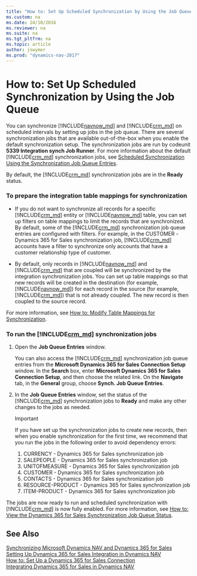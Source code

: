 ```yaml
---
title: "How to: Set Up Scheduled Synchronization by Using the Job Queue"
ms.custom: na
ms.date: 24/10/2016
ms.reviewer: na
ms.suite: na
ms.tgt_pltfrm: na
ms.topic: article
author: jswymer
ms.prod: "dynamics-nav-2017"
---
```

# How to: Set Up Scheduled Synchronization by Using the Job Queue

You can synchronize [!INCLUDE[navnow_md](includes/navnow_md.md)] and [!INCLUDE[crm_md](includes/crm_md.md)] on scheduled intervals by setting up jobs in the job queue. There are several synchronization jobs that are available out\-of\-the\-box when you enable the default synchronization setup. The synchronization jobs are run by codeunit **5339 Integration synch Job Runner**. For more information about the default [!INCLUDE[crm_md](includes/crm_md.md)] synchronization jobs, see [Scheduled Synchronization Using the Synchronization Job Queue Entries](Scheduled-Synchronization-Using-the-Synchronization-Job-Queue-Entries.md).  

 By default, the [!INCLUDE[crm_md](includes/crm_md.md)] synchronization jobs are in the **Ready** status.  

### To prepare the integration table mappings for synchronization  

-   If you do not want to synchronize all records for a specific [!INCLUDE[crm_md](includes/crm_md.md)] entity or [!INCLUDE[navnow_md](includes/navnow_md.md)] table, you can set up filters on table mappings to limit the records that are synchronized. By default, some of the [!INCLUDE[crm_md](includes/crm_md.md)] synchronization job queue entries are configured with filters. For example, in the CUSTOMER \-Dynamics 365 for Sales synchronization job, [!INCLUDE[crm_md](includes/crm_md.md)] accounts have a filter to synchronize only accounts that have a customer relationship type of customer.  

-   By default, only records in [!INCLUDE[navnow_md](includes/navnow_md.md)] and [!INCLUDE[crm_md](includes/crm_md.md)] that are coupled will be synchronized by the integration synchronization jobs. You can set up table mappings so that new records will be created in the destination \(for example, [!INCLUDE[navnow_md](includes/navnow_md.md)]\) for each record in the source \(for example, [!INCLUDE[crm_md](includes/crm_md.md)]\) that is not already coupled. The new record is then coupled to the source record.  

For more information, see [How to: Modify Table Mappings for Synchronization](How-to-Modify-Table-Mappings-for-Synchronization.md).  

### To run the [!INCLUDE[crm_md](includes/crm_md.md)] synchronization jobs  

1.  Open the **Job Queue Entries** window.  

     You can also access the [!INCLUDE[crm_md](includes/crm_md.md)] synchronization job queue entries from the **Microsoft Dynamics 365 for Sales  Connection Setup** window. In the **Search** box, enter **Microsoft Dynamics 365 for Sales  Connection Setup**, and then choose the related link. On the **Navigate** tab, in the **General** group, choose **Synch. Job Queue Entries**.  

2.  In the **Job Queue Entries** window, set the status of the [!INCLUDE[crm_md](includes/crm_md.md)] synchronization jobs to **Ready** and make any other changes to the jobs as needed.  

    > [!IMPORTANT]  
    >  If you have set up the synchronization jobs to create new records, then when you enable synchronization for the first time, we recommend that you run the jobs in the following order to avoid dependency errors:  
    >   
    > 1.  CURRENCY \- Dynamics 365 for Sales synchronization job  
    > 2.  SALEPEOPLE \- Dynamics 365 for Sales synchronization job  
    > 3.  UNITOFMEASURE \- Dynamics 365 for Sales synchronization job  
    > 4.  CUSTOMER \- Dynamics 365 for Sales synchronization job  
    > 5.  CONTACTS \- Dynamics 365 for Sales synchronization job  
    > 6.  RESOURCE\-PRODUCT \- Dynamics 365 for Sales synchronization job  
    > 7.  ITEM\-PRODUCT \- Dynamics 365 for Sales synchronization job  

<!-- removed for NAV 2017 3.  Activate a job queue to run the synchronization jobs.  

     For more information, see [How to: Set Up Job Queues](../Topic/How-to:-Set-Up-Job-Queues.md).  -->

The jobs are now ready to run and scheduled synchronization with [!INCLUDE[crm_md](includes/crm_md.md)] is now fully enabled. For more information, see [How to: View the Dynamics 365 for Sales Synchronization Job Queue Status](How-to-View-Synchronization-Job-Queue-Status.md).  

## See Also  
[Synchronizing Microsoft Dynamics NAV and Dynamics 365 for Sales](Synchronizing-Dynamics-NAV-and-Dynamics-CRM.md)   
[Setting Up Dynamics 365 for Sales Integration in Dynamics NAV](Setting-Up-Dynamics-CRM-Integration.md )   
[How to: Set Up a Dynamics 365 for Sales Connection](How-to-Set-Up-a-Dynamics-CRM-Connection.md)    
[Integrating Dynamics 365 for Sales in Dynamics NAV](Integrating-Dynamics-CRM-in-Dynamics-NAV.md)   
